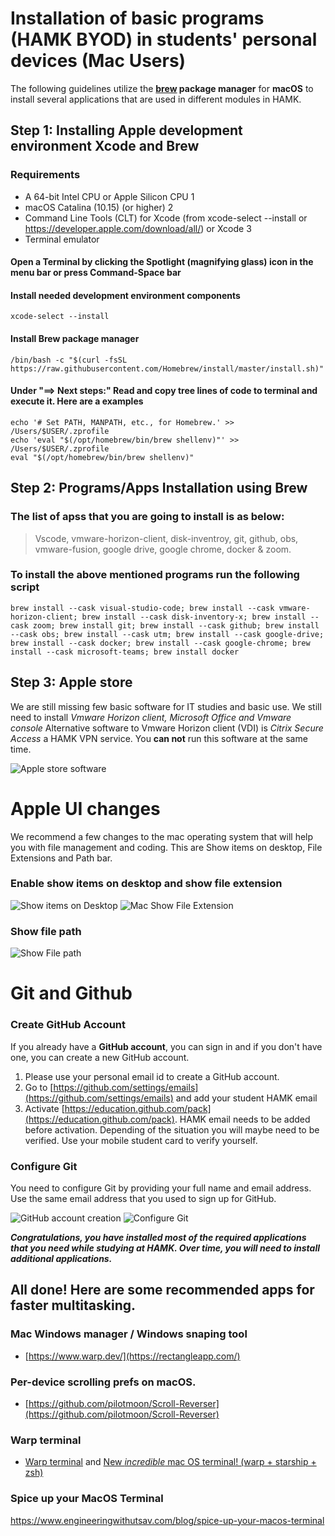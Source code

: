 # Installation of basic programs (HAMK BYOD) in students' personal devices (Mac Users)
The following guidelines utilize the **[brew](https://brew.sh/) package manager** for **macOS** to install several applications that are used in different modules in HAMK. 


## Step 1: Installing Apple development environment Xcode and Brew

### Requirements
* A 64-bit Intel CPU or Apple Silicon CPU 1
* macOS Catalina (10.15) (or higher) 2
* Command Line Tools (CLT) for Xcode (from xcode-select --install or https://developer.apple.com/download/all/) or Xcode 3
* Terminal emulator

#### Open a Terminal by clicking the Spotlight (magnifying glass) icon in the menu bar or press Command-Space bar

#### Install needed development environment components
```
xcode-select --install
```
#### Install Brew package manager
```
/bin/bash -c "$(curl -fsSL https://raw.githubusercontent.com/Homebrew/install/master/install.sh)"
```

#### Under "==> Next steps:" Read and copy tree lines of code to terminal and execute it. Here are a examples
```
echo '# Set PATH, MANPATH, etc., for Homebrew.' >> /Users/$USER/.zprofile
echo 'eval "$(/opt/homebrew/bin/brew shellenv)"' >> /Users/$USER/.zprofile
eval "$(/opt/homebrew/bin/brew shellenv)"
```

## Step 2: Programs/Apps Installation using Brew
### The list of apss that you are going to install is as below: <br>
> Vscode, vmware-horizon-client, disk-inventroy, git, github, obs, vmware-fusion, google drive, google chrome, docker & zoom.
### To install the above mentioned programs run the following script
```
brew install --cask visual-studio-code; brew install --cask vmware-horizon-client; brew install --cask disk-inventory-x; brew install --cask zoom; brew install git; brew install --cask github; brew install --cask obs; brew install --cask utm; brew install --cask google-drive; brew install --cask docker; brew install --cask google-chrome; brew install --cask microsoft-teams; brew install docker
```

## Step 3: Apple store
We are still missing few basic software for IT studies and basic use. We still need to install *Vmware Horizon client, Microsoft Office and Vmware console* Alternative software to Vmware Horizon client (VDI) is *Citrix Secure Access* a HAMK VPN service. You **can not** run this software at the same time.  

![Apple store software](assets/mac-apps-from-apple-store.png "Install software ")

# Apple UI changes

We recommend a few changes to the mac operating system that will help you with file management and coding. This are Show items on desktop, File Extensions and Path bar.

### Enable show items on desktop and show file extension
![Show items on Desktop](assets/mac-show-items-on-desktop.png "Show items on Desktop")
![Mac Show File Extension](assets/mac-show-file-extensions.png "Mac Show File Extension")

### Show file path
![Show File path](assets/mac-show-file-path.png "Show File path")


# Git and Github
### Create GitHub Account
If you already have a **GitHub account**, you can sign in and if you don't have one, you can create a new GitHub account. 

1) Please use your personal email id to create a GitHub account. 
2) Go to [https://github.com/settings/emails](https://github.com/settings/emails) and add your student HAMK email
3) Activate [https://education.github.com/pack](https://education.github.com/pack). HAMK email needs to be added before activation. Depending of the situation you will maybe need to be verified. Use your mobile student card to verify yourself.

### Configure Git
You need to configure Git by providing your full name and email address. Use the same email address that you used to sign up for GitHub.

![GitHub account creation](assets/githubaccount.png "Please click Create your free account or Sign in to GitHUb.com depending on your situation")
![Configure Git](assets/configureGit.png "Please use your Full Name and email ")

***Congratulations, you have installed most of the required applications that you need while studying at HAMK. Over time, you will need to install additional applications.***

## All done! Here are some recommended apps for faster multitasking.

### Mac Windows manager / Windows snaping tool
* [https://www.warp.dev/](https://rectangleapp.com/)

### Per-device scrolling prefs on macOS.
* [https://github.com/pilotmoon/Scroll-Reverser](https://github.com/pilotmoon/Scroll-Reverser)


### Warp terminal 
* [Warp terminal](https://www.warp.dev/) and [New *incredible* mac OS terminal! (warp + starship + zsh)](https://www.youtube.com/watch?v=NfggT5enF4o)


### Spice up your MacOS Terminal
https://www.engineeringwithutsav.com/blog/spice-up-your-macos-terminal
